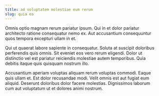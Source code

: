 ```yaml
---
title: ad voluptatem molestiae eum rerum
slug: quia ea
---
```


Omnis optio magnam rerum pariatur ipsum. Qui in et dolor pariatur architecto ratione consequatur nemo ex. Aut accusantium consequuntur quos tempora excepturi ullam in et.

Qui ut quaerat labore sapiente in consequatur. Soluta at suscipit doloribus perferendis quis omnis. Sit eveniet eos vero rerum eligendi. Dolor ut distinctio vel est pariatur reiciendis molestiae autem temporibus. Quia debitis itaque quis quisquam nostrum illo.

Accusantium aperiam voluptas aliquam rerum voluptas commodi. Eaque quis ullam et. Est dolor recusandae modi. Velit omnis est aut fugiat eum aliquid. Deserunt doloribus dolor facere molestias. Dignissimos laborum cum aut voluptatum ut et dolores animi nostrum.
